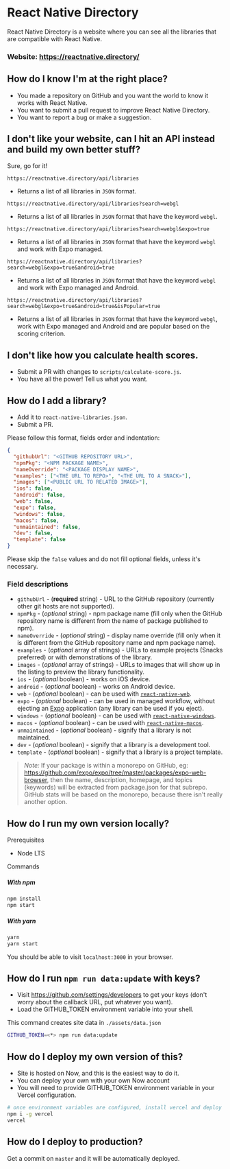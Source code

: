 # React Native Directory

React Native Directory is a website where you can see all the libraries that are compatible with React Native.

### Website: https://reactnative.directory/

## How do I know I'm at the right place?

- You made a repository on GitHub and you want the world to know it works with React Native.
- You want to submit a pull request to improve React Native Directory.
- You want to report a bug or make a suggestion.

## I don't like your website, can I hit an API instead and build my own better stuff?

Sure, go for it!

`https://reactnative.directory/api/libraries`

- Returns a list of all libraries in `JSON` format.

`https://reactnative.directory/api/libraries?search=webgl`

- Returns a list of all libraries in `JSON` format that have the keyword `webgl`.

`https://reactnative.directory/api/libraries?search=webgl&expo=true`

- Returns a list of all libraries in `JSON` format that have the keyword `webgl` and work with Expo managed.

`https://reactnative.directory/api/libraries?search=webgl&expo=true&android=true`

- Returns a list of all libraries in `JSON` format that have the keyword `webgl` and work with Expo managed and Android.

`https://reactnative.directory/api/libraries?search=webgl&expo=true&android=true&isPopular=true`

- Returns a list of all libraries in `JSON` format that have the keyword `webgl`, work with Expo managed and Android and are popular based on the scoring criterion.

## I don't like how you calculate health scores.

- Submit a PR with changes to `scripts/calculate-score.js`.
- You have all the power! Tell us what you want.

## How do I add a library?

- Add it to `react-native-libraries.json`.
- Submit a PR.

Please follow this format, fields order and indentation:

```json
{
  "githubUrl": "<GITHUB REPOSITORY URL>",
  "npmPkg": "<NPM PACKAGE NAME>",
  "nameOverride": "<PACKAGE DISPLAY NAME>",
  "examples": ["<THE URL TO REPO>", "<THE URL TO A SNACK>"],
  "images": ["<PUBLIC URL TO RELATED IMAGE>"],
  "ios": false,
  "android": false,
  "web": false,
  "expo": false,
  "windows": false,
  "macos": false,
  "unmaintained": false,
  "dev": false,
  "template": false
}
```

Please skip the `false` values and do not fill optional fields, unless it's necessary.

### Field descriptions

- `githubUrl` - (**required** string) - URL to the GitHub repository (currently other git hosts are not supported).
- `npmPkg` - (_optional_ string) - npm package name (fill only when the GitHub repository name is different from the name of package published to npm).
- `nameOverride` - (_optional_ string) - display name override (fill only when it is different from the GitHub repository name and npm package name).
- `examples` - (_optional_ array of strings) - URLs to example projects (Snacks preferred) or with demonstrations of the library.
- `images` - (_optional_ array of strings) - URLs to images that will show up in the listing to preview the library functionality.
- `ios` - (_optional_ boolean) - works on iOS device.
- `android` - (_optional_ boolean) - works on Android device.
- `web` - (_optional_ boolean) - can be used with [`react-native-web`](https://github.com/necolas/react-native-web).
- `expo` - (_optional_ boolean) - can be used in managed workflow, without ejecting an [Expo](https://github.com/expo/expo) application (any library can be used if you eject).
- `windows` - (_optional_ boolean) - can be used with [`react-native-windows`](https://github.com/microsoft/react-native-windows).
- `macos` - (_optional_ boolean) - can be used with [`react-native-macos`](https://github.com/microsoft/react-native-macos).
- `unmaintained` - (_optional_ boolean) - signify that a library is not maintained.
- `dev` - (_optional_ boolean) - signify that a library is a development tool.
- `template` - (_optional_ boolean) - signify that a library is a project template.

> _Note:_ If your package is within a monorepo on GitHub, eg: https://github.com/expo/expo/tree/master/packages/expo-web-browser, then the name, description, homepage, and topics (keywords) will be extracted from package.json for that subrepo. GitHub stats will be based on the monorepo, because there isn't really another option.

## How do I run my own version locally?

Prerequisites

- Node LTS

Commands

##### With npm

```sh
npm install
npm start
```

##### With yarn

```sh
yarn
yarn start
```

You should be able to visit `localhost:3000` in your browser.

## How do I run `npm run data:update` with keys?

- Visit https://github.com/settings/developers to get your keys (don't worry about the callback URL, put whatever you want).
- Load the GITHUB_TOKEN environment variable into your shell.

This command creates site data in `./assets/data.json`

```sh
GITHUB_TOKEN=<*> npm run data:update
```

## How do I deploy my own version of this?

- Site is hosted on Now, and this is the easiest way to do it.
- You can deploy your own with your own Now account
- You will need to provide GITHUB_TOKEN environment variable in your Vercel configuration.

```sh
# once environment variables are configured, install vercel and deploy
npm i -g vercel
vercel
```

## How do I deploy to production?

Get a commit on `master` and it will be automatically deployed.
